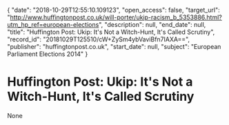 {
  "date": "2018-10-29T12:55:10.109123", 
  "open_access": false, 
  "target_url": "http://www.huffingtonpost.co.uk/will-porter/ukip-racism_b_5353886.html?utm_hp_ref=european-elections", 
  "description": null, 
  "end_date": null, 
  "title": "Huffington Post: Ukip: It's Not a Witch-Hunt, It's Called Scrutiny", 
  "record_id": "20181029T125510/cW+ZySm4ybVaviBfn7IAXA==", 
  "publisher": "huffingtonpost.co.uk", 
  "start_date": null, 
  "subject": "European Parliament Elections 2014"
}

# Huffington Post: Ukip: It's Not a Witch-Hunt, It's Called Scrutiny

None